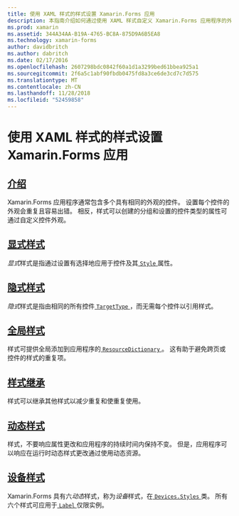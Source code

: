 ```yaml
---
title: 使用 XAML 样式的样式设置 Xamarin.Forms 应用
description: 本指南介绍如何通过使用 XAML 样式自定义 Xamarin.Forms 应用程序的外观。
ms.prod: xamarin
ms.assetid: 344A34AA-B19A-4765-BC8A-875D9A6B5EA8
ms.technology: xamarin-forms
author: davidbritch
ms.author: dabritch
ms.date: 02/17/2016
ms.openlocfilehash: 2607298bdc0842f60a1d1a3299bed61bbea925a1
ms.sourcegitcommit: 2f6a5c1abf90fbdb0475fd8a3ce6de3cd7c7d575
ms.translationtype: MT
ms.contentlocale: zh-CN
ms.lasthandoff: 11/28/2018
ms.locfileid: "52459858"
---
```

# <a name="styling-xamarinforms-apps-using-xaml-styles"></a>使用 XAML 样式的样式设置 Xamarin.Forms 应用

## <a name="introductionintroductionmd"></a>[介绍](introduction.md)

Xamarin.Forms 应用程序通常包含多个具有相同的外观的控件。 设置每个控件的外观会重复且容易出错。 相反，样式可以创建的分组和设置的控件类型的属性可通过自定义控件外观。

## <a name="explicit-stylesexplicitmd"></a>[显式样式](explicit.md)

*显式*样式是指通过设置有选择地应用于控件及其[ `Style` ](xref:Xamarin.Forms.VisualElement.Style)属性。

## <a name="implicit-stylesimplicitmd"></a>[隐式样式](implicit.md)

*隐式*样式是指由相同的所有控件[ `TargetType` ](xref:Xamarin.Forms.Style.TargetType)，而无需每个控件以引用样式。

## <a name="global-stylesapplicationmd"></a>[全局样式](application.md)

样式可提供全局添加到应用程序的[ `ResourceDictionary` ](xref:Xamarin.Forms.ResourceDictionary)。 这有助于避免跨页或控件的样式的重复项。

## <a name="style-inheritanceinheritancemd"></a>[样式继承](inheritance.md)

样式可以继承其他样式以减少重复和使重复使用。

## <a name="dynamic-stylesdynamicmd"></a>[动态样式](dynamic.md)

样式，不要响应属性更改和应用程序的持续时间内保持不变。 但是，应用程序可以响应在运行时动态样式更改通过使用动态资源。

## <a name="device-stylesdevicemd"></a>[设备样式](device.md)

Xamarin.Forms 具有六*动态*样式，称为*设备*样式，在[ `Devices.Styles` ](xref:Xamarin.Forms.Device.Styles)类。 所有六个样式可应用于[ `Label` ](xref:Xamarin.Forms.Label)仅限实例。
